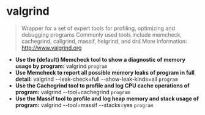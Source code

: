 # valgrind
> Wrapper for a set of expert tools for profiling, optimizing and debugging programs
> Commonly used tools include memcheck, cachegrind, callgrind, massif, helgrind, and drd
> More information: <http://www.valgrind.org>
- **Use the (default) Memcheck tool to show a diagnostic of memory usage by program:**
valgrind `program`
- **Use Memcheck to report all possible memory leaks of program in full detail:**
valgrind --leak-check=full --show-leak-kinds=all `program`
- **Use the Cachegrind tool to profile and log CPU cache operations of program:**
valgrind --tool=cachegrind `program`
- **Use the Massif tool to profile and log heap memory and stack usage of program:**
valgrind --tool=massif --stacks=yes `program`
